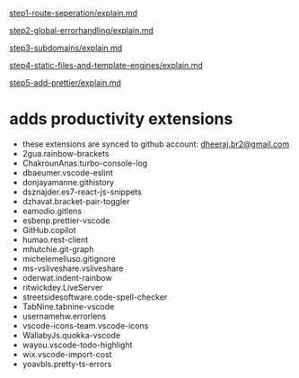 [step1-route-seperation/explain.md](https://github.com/dheeraj-br/random/blob/step1-route-seperation/explain.md)

[step2-global-errorhandling/explain.md](https://github.com/dheeraj-br/random/blob/step2-global-errorhandling/explain.md)

[step3-subdomains/explain.md](https://github.com/dheeraj-br/random/blob/step3-subdomains/explain.md)

[step4-static-files-and-template-engines/explain.md](https://github.com/dheeraj-br/random/blob/step4-static-files-and-template-engines/explain.md)

[step5-add-prettier/explain.md](https://github.com/dheeraj-br/random/blob/step5-add-prettier/explain.md)

# adds productivity extensions

-   these extensions are synced to github account: dheeraj.br2@gmail.com
- 	2gua.rainbow-brackets	
- 	ChakrounAnas.turbo-console-log	
- 	dbaeumer.vscode-eslint	
- 	donjayamanne.githistory	
- 	dsznajder.es7-react-js-snippets	
- 	dzhavat.bracket-pair-toggler	
- 	eamodio.gitlens	
- 	esbenp.prettier-vscode	
- 	GitHub.copilot	
- 	humao.rest-client	
- 	mhutchie.git-graph	
- 	michelemelluso.gitignore	
- 	ms-vsliveshare.vsliveshare	
- 	oderwat.indent-rainbow	
- 	ritwickdey.LiveServer	
- 	streetsidesoftware.code-spell-checker	
- 	TabNine.tabnine-vscode	
- 	usernamehw.errorlens	
- 	vscode-icons-team.vscode-icons	
- 	WallabyJs.quokka-vscode	
- 	wayou.vscode-todo-highlight	
- 	wix.vscode-import-cost	
- 	yoavbls.pretty-ts-errors	

